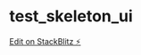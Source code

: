 # test_skeleton_ui

[Edit on StackBlitz ⚡️](https://stackblitz.com/edit/sveltejs-kit-template-default-7gjyiy)